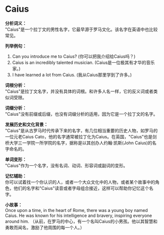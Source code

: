 # Caius

**分析词义：**  
"Caius"是一个拉丁文的男性名字，它最早源于罗马文化。该名字在英语中也比较常见。

  

**列举例句：**

  

1.  Can you introduce me to Caius? (你可以把我介绍给Caius吗？)
2.  Caius is an incredibly talented musician. (Caius是一位极其有才华的音乐家。)
3.  I have learned a lot from Caius. (我从Caius那里学到了许多。)

  

**词根分析：**  
"Caius"是拉丁文名字，并没有具体的词根。和许多人名一样，它的反义词或者类似词受限。

  

**词缀分析：**  
"Caius"没有前缀或后缀，也没有词缀分析的适用，因为它是一个拉丁文的名字。

  

**发展历史和文化背景：**  
"Caius"是从古罗马时代传承下来的名字，有几位相当重要的历史人物，如罗马的一位元老Caius Cato，他的名字通常被拉丁化为Caius。在英国，"Caius"也是剑桥大学三一学院一所学院的名字，据称是以其创办人约翰·凯斯(John Caius)的名字命名的。

  

**单词变形：**  
"Caius"作为一个名字，没有名词、动词、形容词或副词的变形。

  

**记忆辅助：**  
你可以试着找一个你认识的人，或者一个大众文化中的人物，或者某个故事中的角色，他们的名字和"Caius"读音或者字母组合接近，这样可以帮助你记忆这个名字。

  

**小故事：**  
Once upon a time, in the heart of Rome, there was a young boy named Caius. He was known for his intelligence and bravery, inspiring everyone around him. （从前，在罗马的中心，有一个名叫Caius的小男孩。他以其智慧和勇敢而闻名，激励了他周围的每一个人。）
